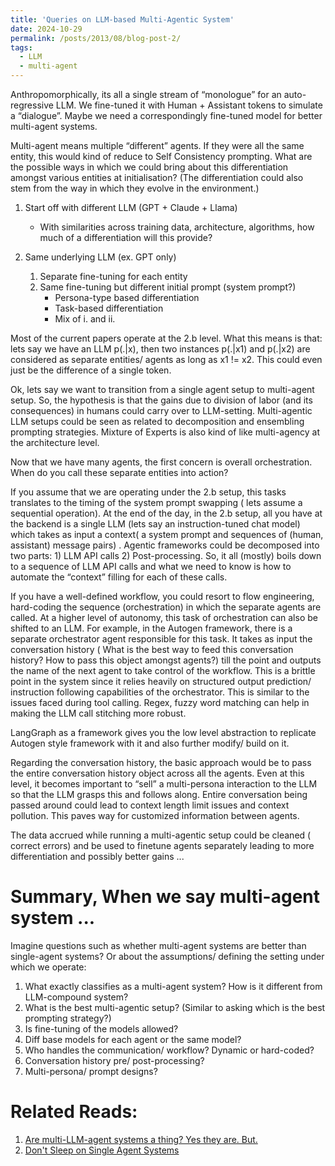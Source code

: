 ```yaml
---
title: 'Queries on LLM-based Multi-Agentic System'
date: 2024-10-29
permalink: /posts/2013/08/blog-post-2/
tags:
  - LLM
  - multi-agent
---
```


Anthropomorphically, its all a single stream of “monologue” for an auto-regressive LLM. We fine-tuned it with Human + Assistant tokens to simulate a “dialogue”. Maybe we need a correspondingly fine-tuned model for better multi-agent systems.

Multi-agent means multiple “different” agents. If they were all the same entity, this would kind of reduce to Self Consistency prompting. What are the possible ways in which we could bring about this differentiation amongst various entities at initialisation? (The differentiation could also stem from the way in which they evolve in the environment.)

1. Start off with different LLM (GPT + Claude + Llama)
   - With similarities across training data, architecture, algorithms, how much of a differentiation will this provide?

2. Same underlying LLM (ex. GPT only)
   1. Separate fine-tuning for each entity
   2. Same fine-tuning but different initial prompt (system prompt?)
      - Persona-type based differentiation
      - Task-based differentiation
      - Mix of i. and ii.

Most of the current papers operate at the 2.b level. What this means is that: lets say we have an LLM p(.|x), then two instances p(.|x1) and p(.|x2) are considered as separate entities/ agents as long as x1 != x2. This could even just be the difference of a single token. 

Ok, lets say we want to transition from a single agent setup to multi-agent setup. So, the hypothesis is that the gains due to division of labor (and its consequences) in humans could carry over to LLM-setting. Multi-agentic LLM setups could be seen as related to decomposition and ensembling prompting strategies. Mixture of Experts is also kind of like multi-agency at the architecture level.

Now that we have many agents, the first concern is overall orchestration. When do you call these separate entities into action?

If you assume that we are operating under the 2.b setup, this tasks translates to the timing of the system prompt swapping ( lets assume a sequential operation). At the end of the day, in the 2.b setup, all you have at the backend is a single LLM (lets say an instruction-tuned chat model) which takes as input a context( a system prompt and sequences of (human, assistant) message pairs) . Agentic frameworks could be decomposed into two parts: 1) LLM API calls 2) Post-processing. So, it all (mostly) boils down to a sequence of LLM API calls and what we need to know is how to automate the “context” filling for each of these calls.

 If you have a well-defined workflow, you could resort to flow engineering, hard-coding the sequence (orchestration) in which the separate agents are called. At a higher level of autonomy, this task of orchestration can also be shifted to an LLM. For example, in the Autogen framework, there is a separate orchestrator agent responsible for this task. It takes as input the conversation history ( What is the best way to feed this conversation history? How to pass this object amongst agents?) till the point and outputs the name of the next agent to take control of the workflow. This is a brittle point in the system since it relies heavily on structured output prediction/ instruction following capabilities of the orchestrator. This is similar to the issues faced during tool calling. Regex, fuzzy word matching can help in making the LLM call stitching more robust.

LangGraph as a framework gives you the low level abstraction to replicate Autogen style framework with it and also further modify/ build on it.

Regarding the conversation history, the basic approach would be to pass the entire conversation history object across all the agents. Even at this level, it becomes important to “sell” a multi-persona interaction to the LLM so that the LLM grasps this and follows along. Entire conversation being passed around could lead to context length limit issues and context pollution. This paves way for customized information between agents.

The data accrued while running a multi-agentic setup could be cleaned ( correct errors) and be used to finetune agents separately leading to more differentiation and possibly better gains ...

# Summary, When we say multi-agent system ...

Imagine questions such as whether multi-agent systems are better than single-agent systems? Or about the assumptions/ defining the setting under which we operate:
1. What exactly classifies as a multi-agent system? How is it different from LLM-compound system?
2. What is the best multi-agentic setup? (Similar to asking which is the best prompting strategy?)
3. Is fine-tuning of the models allowed?
4. Diff base models for each agent or the same model?
5. Who handles the communication/ workflow? Dynamic or hard-coded?
6. Conversation history pre/ post-processing?
7. Multi-persona/ prompt designs?


# Related Reads:
1. [Are multi-LLM-agent systems a thing? Yes they are. But.](https://gist.github.com/yoavg/9142e5d974ab916462e8ec080407365b)
2. [Don't Sleep on Single Agent Systems](https://www.all-hands.dev/blog/dont-sleep-on-single-agent-systems)


